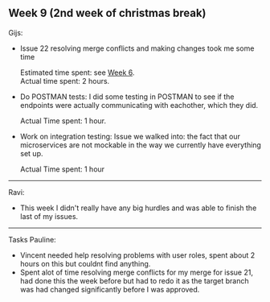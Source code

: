 ## Week 9 (2nd week of christmas break)
Gijs:
- Issue 22 resolving merge conflicts and making changes took me some time

	Estimated time spent: see [Week 6](./SprintRetrospective6.md).\
	Actual time spent: 2 hours.	

- Do POSTMAN tests: I did some testing in POSTMAN to see if the endpoints were actually communicating with eachother, which they did.

	Actual Time spent: 1 hour.
	
- Work on integration testing: Issue we walked into: the fact that our microservices are not mockable in the way we currently have everything set up.

    Actual Time spent: 1 hour

---
Ravi:
- This week I didn't really have any big hurdles and was able to finish the last of my issues. 

---
Tasks Pauline:<br />
- Vincent needed help resolving problems with user roles, spent about 2 hours on this but couldnt find anything. 
- Spent alot of time resolving merge conflicts for my merge for issue 21, had done this the week before but had to redo it as the target branch was had changed significantly before I was approved.


